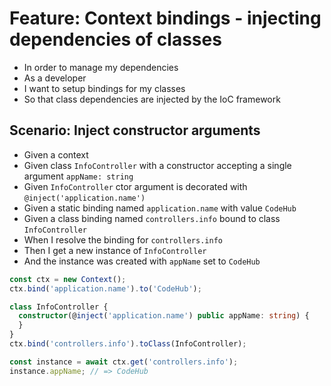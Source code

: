 # Feature: Context bindings - injecting dependencies of classes

- In order to manage my dependencies
- As a developer
- I want to setup bindings for my classes
- So that class dependencies are injected by the IoC framework

## Scenario: Inject constructor arguments

 - Given a context
 - Given class `InfoController` with a constructor
    accepting a single argument `appName: string`
 - Given `InfoController` ctor argument is decorated
     with `@inject('application.name')`
 - Given a static binding named `application.name` with value `CodeHub`
 - Given a class binding named `controllers.info` bound to class `InfoController`
 - When I resolve the binding for `controllers.info`
 - Then I get a new instance of `InfoController`
 - And the instance was created with `appName` set to `CodeHub`

 ```ts
 const ctx = new Context();
 ctx.bind('application.name').to('CodeHub');

 class InfoController {
   constructor(@inject('application.name') public appName: string) {
   }
 }
 ctx.bind('controllers.info').toClass(InfoController);

 const instance = await ctx.get('controllers.info');
 instance.appName; // => CodeHub
 ```
